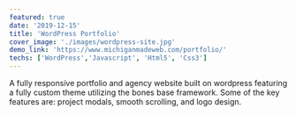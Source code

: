 ```yaml
---
featured: true
date: '2019-12-15'
title: 'WordPress Portfolio'
cover_image: './images/wordpress-site.jpg'
demo_link: 'https://www.michiganmadeweb.com/portfolio/'
techs: ['WordPress','Javascript', 'Html5', 'Css3']
---
```


A fully responsive portfolio and agency website built on wordpress featuring a fully custom theme utilizing the bones base framework. Some of the key features are: project modals, smooth scrolling, and logo design.
